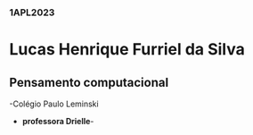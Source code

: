 ### 1APL2023
# Lucas Henrique Furriel da Silva
## Pensamento computacional
-Colégio Paulo Leminski
- **professora Drielle**-
